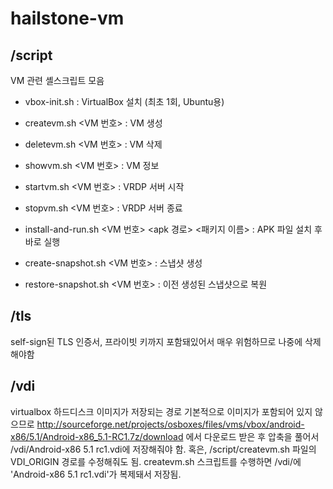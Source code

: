 # hailstone-vm

## /script
VM 관련 셸스크립트 모음

* vbox-init.sh : VirtualBox 설치 (최초 1회, Ubuntu용)

* createvm.sh <VM 번호> : VM 생성

* deletevm.sh <VM 번호> : VM 삭제

* showvm.sh <VM 번호> : VM 정보

* startvm.sh <VM 번호> : VRDP 서버 시작

* stopvm.sh <VM 번호> : VRDP 서버 종료

* install-and-run.sh <VM 번호> <apk 경로> <패키지 이름> : APK 파일 설치 후 바로 실행

* create-snapshot.sh <VM 번호> : 스냅샷 생성

* restore-snapshot.sh <VM 번호> : 이전 생성된 스냅샷으로 복원


## /tls
self-sign된 TLS 인증서, 프라이빗 키까지 포함돼있어서 매우 위험하므로 나중에 삭제해야함

## /vdi
virtualbox 하드디스크 이미지가 저장되는 경로
기본적으로 이미지가 포함되어 있지 않으므로 http://sourceforge.net/projects/osboxes/files/vms/vbox/android-x86/5.1/Android-x86_5.1-RC1.7z/download 에서 다운로드 받은 후 압축을 풀어서 /vdi/Android-x86 5.1 rc1.vdi에 저장해줘야 함. 혹은, /script/createvm.sh 파일의 VDI_ORIGIN 경로를 수정해줘도 됨.
createvm.sh 스크립트를 수행하면 /vdi/에 'Android-x86 5.1 rc1.vdi'가 복제돼서 저장됨.
